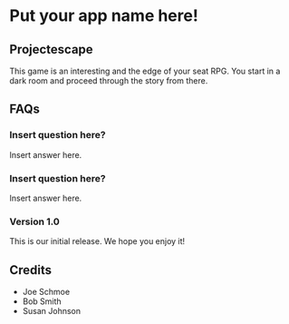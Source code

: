 

# Put your app name here!

## Projectescape
This game is an interesting and the edge of your seat RPG. You start in a dark room and proceed through the story from there.

## FAQs

### Insert question here?
Insert answer here.

### Insert question here?
Insert answer here.
<!--
## Changelog

### Version 1.1

#### Bug fixes
 * Fixed thing
 * Fixed other thing

#### Changes
 * Added thing
 * Removed thing
 * Added a group of related things:
   * one
   * two
   * three
   * four
 * If you want to be fancy, you can use a...
   * + to indicate something added and a...
   * - to indicate something removed, just be careful with your markdown syntax!
-->
### Version 1.0
This is our initial release. We hope you enjoy it!

## Credits
* Joe Schmoe
* Bob Smith
* Susan Johnson
